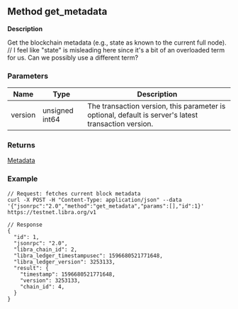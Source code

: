 ## Method get_metadata

**Description**

Get the blockchain metadata (e.g., state as known to the current full node). // I feel like "state" is misleading here since it's a bit of an overloaded term for us.  Can we possibly use a different term?

### Parameters

| Name    | Type           | Description                                                                                          |
|---------|----------------|------------------------------------------------------------------------------------------------------|
| version | unsigned int64 | The transaction version, this parameter is optional, default is server's latest transaction version. |


### Returns

[Metadata](type_metadata.md)

### Example

```
// Request: fetches current block metadata
curl -X POST -H "Content-Type: application/json" --data '{"jsonrpc":"2.0","method":"get_metadata","params":[],"id":1}' https://testnet.libra.org/v1

// Response
{
  "id": 1,
  "jsonrpc": "2.0",
  "libra_chain_id": 2,
  "libra_ledger_timestampusec": 1596680521771648,
  "libra_ledger_version": 3253133,
  "result": {
    "timestamp": 1596680521771648,
    "version": 3253133,
    "chain_id": 4,
  }
}
```
